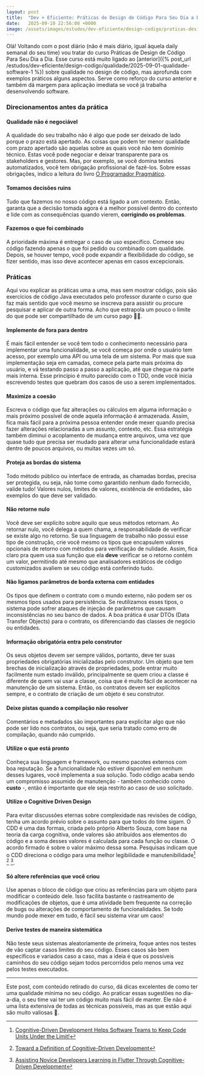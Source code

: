 ```yaml
---
layout: post
title:  "Dev + Eficiente: Práticas de Design de Código Para Seu Dia a Dia"
date:   2025-09-10 22:56:00 +0000
image: /assets/images/estudos/dev-eficiente/design-codigo/praticas-design-dia-a-dia-cover.jpg
---
```


Olá! Voltando com o post diário (não é mais diário, igual àquela daily semanal do seu time) vou tratar do curso Práticas de Design de Código Para Seu Dia a Dia. Esse curso está muito ligado ao [anterior]({% post_url /estudos/dev-eficiente/design-codigo/qualidade/2025-09-01-qualidade-software-1 %}) sobre qualidade no design de código, mas aprofunda com exemplos práticos alguns aspectos. Serve como reforço do curso anterior e também dá margem para aplicação imediata se você já trabalha desenvolvendo software.

### Direcionamentos antes da prática

#### Qualidade não é negociável

A qualidade do seu trabalho não é algo que pode ser deixado de lado porque o prazo está apertado. As coisas que podem ter menor qualidade com prazo apertado são aquelas sobre as quais você não tem domínio técnico. Estas você pode negociar e deixar transparente para os stakeholders e gestores. Mas, por exemplo, se você domina testes automatizados, você tem obrigação profissional de fazê-los. Sobre essas obrigações, indico a leitura do livro [O Programador Pragmático](https://www.amazon.com.br/Programador-Pragm%C3%A1tico-Aprendiz-Mestre/dp/8577807002).

#### Tomamos decisões ruins

Tudo que fazemos no nosso código está ligado a um contexto. Então, garanta que a decisão tomada agora é a melhor possível dentro do contexto e lide com as consequências quando vierem, **corrigindo os problemas**.

#### Fazemos o que foi combinado

A prioridade máxima é entregar o caso de uso específico. Comece seu código fazendo apenas o que foi pedido ou combinado com qualidade. Depois, se houver tempo, você pode expandir a flexibilidade do código, se fizer sentido, mas isso deve acontecer apenas em casos excepcionais.

### Práticas

Aqui vou explicar as práticas uma a uma, mas sem mostrar código, pois são exercícios de código Java executados pelo professor durante o curso que faz mais sentido que você mesmo se inscreva para assistir ou procure pesquisar e aplicar de outra forma. Acho que estrapola um pouco o limite do que pode ser compartilhado de um curso pago 😶‍🌫️.

#### Implemente de fora para dentro

É mais fácil entender se você tem todo o conhecimento necessário para implementar uma funcionalidade, se você começa por onde o usuário tem acesso, por exemplo uma API ou uma tela de um sistema. Por mais que sua implementação seja em camadas, comece pela parte mais próxima do usuário, e vá testando passo a passo a aplicação, até que chegue na parte mais interna. Esse princípio é muito parecido com o TDD, onde você inicia escrevendo testes que quebram dos casos de uso a serem implementados.

#### Maximize a coesão

Escreva o código que faz alterações ou cálculos em alguma informação o mais próximo possível de onde aquela informação é armazenada. Assim, fica mais fácil para a próxima pessoa entender onde mexer quando precisa fazer alterações relacionadas a um assunto, contexto, etc. Essa estratégia também diminui o acoplamento de mudança entre arquivos, uma vez que quase tudo que precisa ser mudado para alterar uma funcionalidade estará dentro de poucos arquivos, ou muitas vezes um só.

#### Proteja as bordas do sistema

Todo método público ou interface de entrada, as chamadas bordas, precisa ser protegida, ou seja, não tome como garantido nenhum dado fornecido, valide tudo! Valores nulos, limites de valores, existência de entidades, são exemplos do que deve ser validado.

#### Não retorne nulo

Você deve ser explícito sobre aquilo que seus métodos retornam. Ao retornar nulo, você delega a quem chama, a responsabilidade de verificar se existe algo no retorno. Se sua linguagem de trabalho não possui esse tipo de construção, crie você mesmo os tipos que encapsulem valores opcionais de retorno com métodos para verificação de nulidade. Assim, fica claro pra quem usa sua função que ela **deve** verificar se o retorno contém um valor, permitindo até mesmo que analisadores estáticos de código customizados avaliem se seu código está conferindo tudo.

#### Não ligamos parâmetros de borda externa com entidades

Os tipos que definem o contrato com o mundo externo, não podem ser os mesmos tipos usados para persistência. Se reutilizamos esses tipos, o sistema pode sofrer ataques de injeção de parâmetros que causam inconsistências no seu banco de dados. A boa prática é usar DTOs (Data Transfer Objects) para o contrato, os diferenciando das classes de negócio ou entidades.

#### Informação obrigatória entra pelo construtor

Os seus objetos devem ser sempre válidos, portanto, deve ter suas propriedades obrigatórias inicializadas pelo construtor. Um objeto que tem brechas de inicialização através de propriedades, pode entrar muito facilmente num estado inválido, principalmente se quem criou a classe é diferente de quem vai usar a classe, coisa que é muito fácil de acontecer na manutenção de um sistema. Então, os contratos devem ser explícitos sempre, e o contrato de criação de um objeto é seu construtor.

#### Deixe pistas quando a compilação não resolver

Comentários e metadados são importantes para explicitar algo que não pode ser lido nos contratos, ou seja, que seria tratado como erro de compilação, quando não cumprido.

#### Utilize o que está pronto

Conheça sua linguagem e framework, ou mesmo pacotes externos com boa reputação. Se a funcionalidade não estiver disponível em nenhum desses lugares, você implementa a sua solução. Todo código acaba sendo um compromisso assumido de manutenção - também conhecido como **custo** -, então é importante que ele seja restrito ao caso de uso solicitado.

#### Utilize o Cognitive Driven Design

Para evitar discussões eternas sobre complexidade nas revisões de código, tenha um acordo prévio sobre o assunto para que todos do time sigam. O CDD é uma das formas, criada pelo próprio Alberto Souza, com base na teoria da carga cognitiva, onde valores são atribuídos aos elementos do código e a soma desses valores é calculada para cada função ou classe. O acordo firmado é sobre o valor máximo dessa soma. Pesquisas indicam que o CDD direciona o código para uma melhor legibilidade e manutenibilidade[^1] [^2] [^3].

[^1]: [Cognitive-Driven Development Helps Software Teams to Keep Code Units Under the Limit!](https://arxiv.org/abs/2210.07342)
[^2]: [Toward a Definition of Cognitive-Driven Development](https://ieeexplore.ieee.org/document/9240662)
[^3]: [Assisting Novice Developers Learning in Flutter Through Cognitive-Driven Development](https://arxiv.org/abs/2408.11209)

#### Só altere referências que você criou

Use apenas o bloco de código que criou as referências para um objeto para modificar o conteúdo dele. Isso facilita bastante o rastreamento de modificações de objetos, que é uma atividade bem frequente na correção de bugs ou alterações de comportamento de funcionalidades. Se todo mundo pode mexer em tudo, é fácil seu sistema virar um caos!

#### Derive testes de maneira sistemática

Não teste seus sistemas aleatoriamente de primeira, foque antes nos testes de vão captar casos limites do seu código. Esses casos são bem específicos e variados caso a caso, mas a ideia é que os possíveis caminhos do seu código sejam todos percorridos pelo menos uma vez pelos testes executados.

---

Este post, com conteúdo retirado do curso, dá dicas excelentes de como ter uma qualidade mínima no seu código. Ao praticar essas sugestões no dia-a-dia, o seu time vai ter um código muito mais fácil de manter. Ele não é uma lista extensiva de todas as técnicas possíveis, mas as que estão aqui são muito valiosas 💎.


